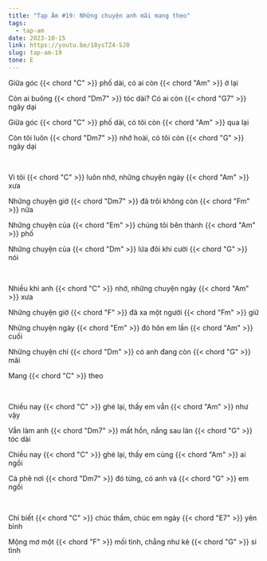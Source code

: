 ```yaml
---
title: "Tạp Âm #19: Những chuyện anh mãi mang theo"
tags:
  - tap-am
date: 2023-10-15
link: https://youtu.be/18ysTZ4-SJ0
slug: tap-am-19
tone: E
---
```

Giữa góc {{< chord "C" >}} phố dài, có ai còn {{< chord "Am" >}} ở lại

Còn ai buông {{< chord "Dm7" >}} tóc dài? Có ai còn {{< chord "G7" >}} ngây dại

Giữa góc {{< chord "C" >}} phố dài, có tôi còn {{< chord "Am" >}} qua lại

Còn tôi luôn {{< chord "Dm7" >}} nhớ hoài, có tôi còn {{< chord "G" >}} ngây dại

<br>

Vì tôi {{< chord "C" >}} luôn nhớ, những chuyện ngày {{< chord "Am" >}} xưa

Những chuyện giờ {{< chord "Dm7" >}} đã trôi không còn {{< chord "Fm" >}} nữa

Những chuyện của {{< chord "Em" >}} chúng tôi bên thành {{< chord "Am" >}} phố

Những chuyện của {{< chord "Dm" >}} lứa đôi khi cười {{< chord "G" >}} nói

<br>

Nhiều khi anh {{< chord "C" >}} nhớ, những chuyện ngày {{< chord "Am" >}} xưa

Những chuyện giờ {{< chord "F" >}} đã xa một người {{< chord "Fm" >}} giữ

Những chuyện ngày {{< chord "Em" >}} đó hôn em lần {{< chord "Am" >}} cuối

Những chuyện chỉ {{< chord "Dm" >}} có anh đang còn {{< chord "G" >}} mãi

Mang {{< chord "C" >}} theo

<br>

Chiều nay {{< chord "C" >}} ghé lại, thấy em vẫn {{< chord "Am" >}} như vậy

Vẫn làm anh {{< chord "Dm7" >}} mất hồn, nắng sau làn {{< chord "G" >}} tóc dài

Chiều nay {{< chord "C" >}} ghé lại, thấy em cùng {{< chord "Am" >}} ai ngồi

Cà phê nơi {{< chord "Dm7" >}} đó từng, có anh và {{< chord "G" >}} em ngồi

<br>

Chỉ biết {{< chord "C" >}} chúc thầm, chúc em ngày {{< chord "E7" >}} yên bình

Mộng mơ một {{< chord "F" >}} mối tình, chẳng như kẻ {{< chord "G" >}} si tình
